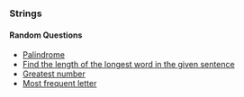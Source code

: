 ### Strings

#### Random Questions

* [Palindrome](/string/random/palindrome.cpp)
* [Find the length of the longest word in the given sentence](/string/random/max_len.cpp)
* [Greatest number](/string/random/greatest_num.cpp)
* [Most frequent letter](/string/random/most_freq_letter.cpp)
